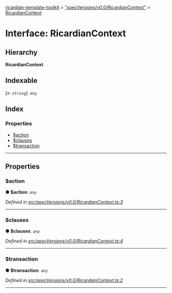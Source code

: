 [ricardian-template-toolkit](../README.md) > ["specVersions/v0.0/RicardianContext"](../modules/_specversions_v0_0_ricardiancontext_.md) > [RicardianContext](../interfaces/_specversions_v0_0_ricardiancontext_.ricardiancontext.md)

# Interface: RicardianContext

## Hierarchy

**RicardianContext**

## Indexable

\[x: `string`\]:&nbsp;`any`
## Index

### Properties

* [$action](_specversions_v0_0_ricardiancontext_.ricardiancontext.md#_action)
* [$clauses](_specversions_v0_0_ricardiancontext_.ricardiancontext.md#_clauses)
* [$transaction](_specversions_v0_0_ricardiancontext_.ricardiancontext.md#_transaction)

---

## Properties

<a id="_action"></a>

###  $action

**● $action**: *`any`*

*Defined in [src/specVersions/v0.0/RicardianContext.ts:3](https://github.com/EOSIO/ricardian-template-toolkit/blob/c1cccb0/src/specVersions/v0.0/RicardianContext.ts#L3)*

___
<a id="_clauses"></a>

###  $clauses

**● $clauses**: *`any`*

*Defined in [src/specVersions/v0.0/RicardianContext.ts:4](https://github.com/EOSIO/ricardian-template-toolkit/blob/c1cccb0/src/specVersions/v0.0/RicardianContext.ts#L4)*

___
<a id="_transaction"></a>

###  $transaction

**● $transaction**: *`any`*

*Defined in [src/specVersions/v0.0/RicardianContext.ts:2](https://github.com/EOSIO/ricardian-template-toolkit/blob/c1cccb0/src/specVersions/v0.0/RicardianContext.ts#L2)*

___

